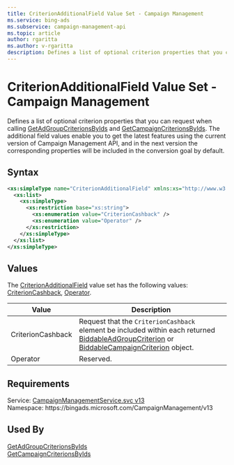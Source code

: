 ```yaml
---
title: CriterionAdditionalField Value Set - Campaign Management
ms.service: bing-ads
ms.subservice: campaign-management-api
ms.topic: article
author: rgaritta
ms.author: v-rgaritta
description: Defines a list of optional criterion properties that you can request when calling GetAdGroupCriterionsByIds and GetCampaignCriterionsByIds.
---
```

# CriterionAdditionalField Value Set - Campaign Management
Defines a list of optional criterion properties that you can request when calling [GetAdGroupCriterionsByIds](getadgroupcriterionsbyids.md) and [GetCampaignCriterionsByIds](getcampaigncriterionsbyids.md). The additional field values enable you to get the latest features using the current version of Campaign Management API, and in the next version the corresponding properties will be included in the conversion goal by default.

## Syntax
```xml
<xs:simpleType name="CriterionAdditionalField" xmlns:xs="http://www.w3.org/2001/XMLSchema">
  <xs:list>
    <xs:simpleType>
      <xs:restriction base="xs:string">
        <xs:enumeration value="CriterionCashback" />
        <xs:enumeration value="Operator" />
      </xs:restriction>
    </xs:simpleType>
  </xs:list>
</xs:simpleType>
```

## <a name="values"></a>Values

The [CriterionAdditionalField](criterionadditionalfield.md) value set has the following values: [CriterionCashback](#criterioncashback), [Operator](#operator).

|Value|Description|
|-----------|---------------|
|<a name="criterioncashback"></a>CriterionCashback|Request that the ```CriterionCashback``` element be included within each returned [BiddableAdGroupCriterion](biddableadgroupcriterion.md) or [BiddableCampaignCriterion](biddablecampaigncriterion.md) object.|
|<a name="operator"></a>Operator|Reserved.|

## Requirements
Service: [CampaignManagementService.svc v13](https://campaign.api.bingads.microsoft.com/Api/Advertiser/CampaignManagement/v13/CampaignManagementService.svc)  
Namespace: https\://bingads.microsoft.com/CampaignManagement/v13  

## Used By
[GetAdGroupCriterionsByIds](getadgroupcriterionsbyids.md)  
[GetCampaignCriterionsByIds](getcampaigncriterionsbyids.md)  
